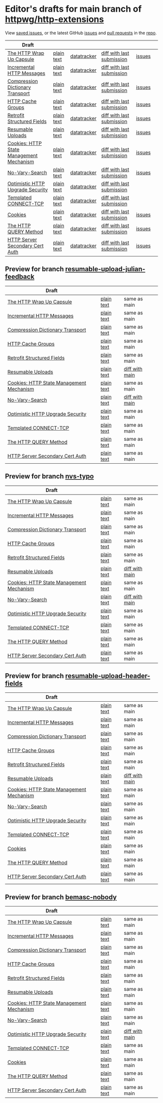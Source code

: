 # Editor's drafts for main branch of [httpwg/http-extensions](https://github.com/httpwg/http-extensions)

View [saved issues](issues.html), or the latest GitHub [issues](https://github.com/httpwg/http-extensions/issues) and [pull requests](https://github.com/httpwg/http-extensions/pulls) in the [repo](https://github.com/httpwg/http-extensions).

| Draft |     |     |     |     |     |
| ----- | --- | --- | --- | --- | --- |
| [The HTTP Wrap Up Capsule](./draft-ietf-httpbis-wrap-up.html "The HTTP Wrap Up Capsule (HTML)") | [plain text](./draft-ietf-httpbis-wrap-up.txt "The HTTP Wrap Up Capsule (Text)") | [datatracker](https://datatracker.ietf.org/doc/draft-ietf-httpbis-wrap-up "Datatracker for draft-ietf-httpbis-wrap-up") | [diff with last submission](https://author-tools.ietf.org/api/iddiff?doc_1=draft-ietf-httpbis-wrap-up&url_2=https://httpwg.github.io/http-extensions/draft-ietf-httpbis-wrap-up.txt) | [issues](https://github.com/httpwg/http-extensions/labels/wrap-up) |
| [Incremental HTTP Messages](./draft-ietf-httpbis-incremental.html "Incremental HTTP Messages (HTML)") | [plain text](./draft-ietf-httpbis-incremental.txt "Incremental HTTP Messages (Text)") | [datatracker](https://datatracker.ietf.org/doc/draft-ietf-httpbis-incremental "Datatracker for draft-ietf-httpbis-incremental") | [diff with last submission](https://author-tools.ietf.org/api/iddiff?doc_1=draft-ietf-httpbis-incremental&url_2=https://httpwg.github.io/http-extensions/draft-ietf-httpbis-incremental.txt) |  |
| [Compression Dictionary Transport](./draft-ietf-httpbis-compression-dictionary.html "Compression Dictionary Transport (HTML)") | [plain text](./draft-ietf-httpbis-compression-dictionary.txt "Compression Dictionary Transport (Text)") | [datatracker](https://datatracker.ietf.org/doc/draft-ietf-httpbis-compression-dictionary "Datatracker for draft-ietf-httpbis-compression-dictionary") | [diff with last submission](https://author-tools.ietf.org/api/iddiff?doc_1=draft-ietf-httpbis-compression-dictionary&url_2=https://httpwg.github.io/http-extensions/draft-ietf-httpbis-compression-dictionary.txt) | [issues](https://github.com/httpwg/http-extensions/labels/compression-dictionary) |
| [HTTP Cache Groups](./draft-ietf-httpbis-cache-groups.html "HTTP Cache Groups (HTML)") | [plain text](./draft-ietf-httpbis-cache-groups.txt "HTTP Cache Groups (Text)") | [datatracker](https://datatracker.ietf.org/doc/draft-ietf-httpbis-cache-groups "Datatracker for draft-ietf-httpbis-cache-groups") | [diff with last submission](https://author-tools.ietf.org/api/iddiff?doc_1=draft-ietf-httpbis-cache-groups&url_2=https://httpwg.github.io/http-extensions/draft-ietf-httpbis-cache-groups.txt) | [issues](https://github.com/httpwg/http-extensions/labels/cache-groups) |
| [Retrofit Structured Fields](./draft-ietf-httpbis-retrofit.html "Retrofit Structured Fields for HTTP (HTML)") | [plain text](./draft-ietf-httpbis-retrofit.txt "Retrofit Structured Fields for HTTP (Text)") | [datatracker](https://datatracker.ietf.org/doc/draft-ietf-httpbis-retrofit "Datatracker for draft-ietf-httpbis-retrofit") | [diff with last submission](https://author-tools.ietf.org/api/iddiff?doc_1=draft-ietf-httpbis-retrofit&url_2=https://httpwg.github.io/http-extensions/draft-ietf-httpbis-retrofit.txt) | [issues](https://github.com/httpwg/http-extensions/labels/retrofit) |
| [Resumable Uploads](./draft-ietf-httpbis-resumable-upload.html "Resumable Uploads for HTTP (HTML)") | [plain text](./draft-ietf-httpbis-resumable-upload.txt "Resumable Uploads for HTTP (Text)") | [datatracker](https://datatracker.ietf.org/doc/draft-ietf-httpbis-resumable-upload "Datatracker for draft-ietf-httpbis-resumable-upload") | [diff with last submission](https://author-tools.ietf.org/api/iddiff?doc_1=draft-ietf-httpbis-resumable-upload&url_2=https://httpwg.github.io/http-extensions/draft-ietf-httpbis-resumable-upload.txt) | [issues](https://github.com/httpwg/http-extensions/labels/resumable-upload) |
| [Cookies: HTTP State Management Mechanism](./draft-ietf-httpbis-rfc6265bis.html "Cookies: HTTP State Management Mechanism (HTML)") | [plain text](./draft-ietf-httpbis-rfc6265bis.txt "Cookies: HTTP State Management Mechanism (Text)") | [datatracker](https://datatracker.ietf.org/doc/draft-ietf-httpbis-rfc6265bis "Datatracker for draft-ietf-httpbis-rfc6265bis") | [diff with last submission](https://author-tools.ietf.org/api/iddiff?doc_1=draft-ietf-httpbis-rfc6265bis&url_2=https://httpwg.github.io/http-extensions/draft-ietf-httpbis-rfc6265bis.txt) | [issues](https://github.com/httpwg/http-extensions/labels/6265bis) |
| [No-Vary-Search](./draft-ietf-httpbis-no-vary-search.html "No-Vary-Search (HTML)") | [plain text](./draft-ietf-httpbis-no-vary-search.txt "No-Vary-Search (Text)") | [datatracker](https://datatracker.ietf.org/doc/draft-ietf-httpbis-no-vary-search "Datatracker for draft-ietf-httpbis-no-vary-search") | [diff with last submission](https://author-tools.ietf.org/api/iddiff?doc_1=draft-ietf-httpbis-no-vary-search&url_2=https://httpwg.github.io/http-extensions/draft-ietf-httpbis-no-vary-search.txt) | [issues](https://github.com/httpwg/http-extensions/labels/no-vary-search) |
| [Optimistic HTTP Upgrade Security](./draft-ietf-httpbis-optimistic-upgrade.html "Security Considerations for Optimistic Protocol Transitions in HTTP/1.1 (HTML)") | [plain text](./draft-ietf-httpbis-optimistic-upgrade.txt "Security Considerations for Optimistic Protocol Transitions in HTTP/1.1 (Text)") | [datatracker](https://datatracker.ietf.org/doc/draft-ietf-httpbis-optimistic-upgrade "Datatracker for draft-ietf-httpbis-optimistic-upgrade") | [diff with last submission](https://author-tools.ietf.org/api/iddiff?doc_1=draft-ietf-httpbis-optimistic-upgrade&url_2=https://httpwg.github.io/http-extensions/draft-ietf-httpbis-optimistic-upgrade.txt) |  |
| [Templated CONNECT-TCP](./draft-ietf-httpbis-connect-tcp.html "Template-Driven HTTP CONNECT Proxying for TCP (HTML)") | [plain text](./draft-ietf-httpbis-connect-tcp.txt "Template-Driven HTTP CONNECT Proxying for TCP (Text)") | [datatracker](https://datatracker.ietf.org/doc/draft-ietf-httpbis-connect-tcp "Datatracker for draft-ietf-httpbis-connect-tcp") | [diff with last submission](https://author-tools.ietf.org/api/iddiff?doc_1=draft-ietf-httpbis-connect-tcp&url_2=https://httpwg.github.io/http-extensions/draft-ietf-httpbis-connect-tcp.txt) |  |
| [Cookies](./draft-ietf-httpbis-layered-cookies.html "Cookies: HTTP State Management Mechanism (HTML)") | [plain text](./draft-ietf-httpbis-layered-cookies.txt "Cookies: HTTP State Management Mechanism (Text)") | [datatracker](https://datatracker.ietf.org/doc/draft-ietf-httpbis-layered-cookies "Datatracker for draft-ietf-httpbis-layered-cookies") | [diff with last submission](https://author-tools.ietf.org/api/iddiff?doc_1=draft-ietf-httpbis-layered-cookies&url_2=https://httpwg.github.io/http-extensions/draft-ietf-httpbis-layered-cookies.txt) | [issues](https://github.com/httpwg/http-extensions/labels/cookies) |
| [The HTTP QUERY Method](./draft-ietf-httpbis-safe-method-w-body.html "The HTTP QUERY Method (HTML)") | [plain text](./draft-ietf-httpbis-safe-method-w-body.txt "The HTTP QUERY Method (Text)") | [datatracker](https://datatracker.ietf.org/doc/draft-ietf-httpbis-safe-method-w-body "Datatracker for draft-ietf-httpbis-safe-method-w-body") | [diff with last submission](https://author-tools.ietf.org/api/iddiff?doc_1=draft-ietf-httpbis-safe-method-w-body&url_2=https://httpwg.github.io/http-extensions/draft-ietf-httpbis-safe-method-w-body.txt) | [issues](https://github.com/httpwg/http-extensions/labels/query-method) |
| [HTTP Server Secondary Cert Auth](./draft-ietf-httpbis-secondary-server-certs.html "Secondary Certificate Authentication of HTTP Servers (HTML)") | [plain text](./draft-ietf-httpbis-secondary-server-certs.txt "Secondary Certificate Authentication of HTTP Servers (Text)") | [datatracker](https://datatracker.ietf.org/doc/draft-ietf-httpbis-secondary-server-certs "Datatracker for draft-ietf-httpbis-secondary-server-certs") | [diff with last submission](https://author-tools.ietf.org/api/iddiff?doc_1=draft-ietf-httpbis-secondary-server-certs&url_2=https://httpwg.github.io/http-extensions/draft-ietf-httpbis-secondary-server-certs.txt) | [issues](https://github.com/httpwg/http-extensions/labels/secondary-server-certs) |

## Preview for branch [resumable-upload-julian-feedback](resumable-upload-julian-feedback)

| Draft |     |     |     |
| ----- | --- | --- | --- |
| [The HTTP Wrap Up Capsule](resumable-upload-julian-feedback/draft-ietf-httpbis-wrap-up.html "The HTTP Wrap Up Capsule (HTML)") | [plain text](resumable-upload-julian-feedback/draft-ietf-httpbis-wrap-up.txt "The HTTP Wrap Up Capsule (Text)") | same as main |
| [Incremental HTTP Messages](resumable-upload-julian-feedback/draft-ietf-httpbis-incremental.html "Incremental HTTP Messages (HTML)") | [plain text](resumable-upload-julian-feedback/draft-ietf-httpbis-incremental.txt "Incremental HTTP Messages (Text)") | same as main |
| [Compression Dictionary Transport](resumable-upload-julian-feedback/draft-ietf-httpbis-compression-dictionary.html "Compression Dictionary Transport (HTML)") | [plain text](resumable-upload-julian-feedback/draft-ietf-httpbis-compression-dictionary.txt "Compression Dictionary Transport (Text)") | same as main |
| [HTTP Cache Groups](resumable-upload-julian-feedback/draft-ietf-httpbis-cache-groups.html "HTTP Cache Groups (HTML)") | [plain text](resumable-upload-julian-feedback/draft-ietf-httpbis-cache-groups.txt "HTTP Cache Groups (Text)") | same as main |
| [Retrofit Structured Fields](resumable-upload-julian-feedback/draft-ietf-httpbis-retrofit.html "Retrofit Structured Fields for HTTP (HTML)") | [plain text](resumable-upload-julian-feedback/draft-ietf-httpbis-retrofit.txt "Retrofit Structured Fields for HTTP (Text)") | same as main |
| [Resumable Uploads](resumable-upload-julian-feedback/draft-ietf-httpbis-resumable-upload.html "Resumable Uploads for HTTP (HTML)") | [plain text](resumable-upload-julian-feedback/draft-ietf-httpbis-resumable-upload.txt "Resumable Uploads for HTTP (Text)") | [diff with main](https://author-tools.ietf.org/api/iddiff?url_1=https://httpwg.github.io/http-extensions/draft-ietf-httpbis-resumable-upload.txt&url_2=https://httpwg.github.io/http-extensions/resumable-upload-julian-feedback/draft-ietf-httpbis-resumable-upload.txt) |
| [Cookies: HTTP State Management Mechanism](resumable-upload-julian-feedback/draft-ietf-httpbis-rfc6265bis.html "Cookies: HTTP State Management Mechanism (HTML)") | [plain text](resumable-upload-julian-feedback/draft-ietf-httpbis-rfc6265bis.txt "Cookies: HTTP State Management Mechanism (Text)") | same as main |
| [No-Vary-Search](resumable-upload-julian-feedback/draft-ietf-httpbis-no-vary-search.html "No-Vary-Search (HTML)") | [plain text](resumable-upload-julian-feedback/draft-ietf-httpbis-no-vary-search.txt "No-Vary-Search (Text)") | [diff with main](https://author-tools.ietf.org/api/iddiff?url_1=https://httpwg.github.io/http-extensions/draft-ietf-httpbis-no-vary-search.txt&url_2=https://httpwg.github.io/http-extensions/resumable-upload-julian-feedback/draft-ietf-httpbis-no-vary-search.txt) |
| [Optimistic HTTP Upgrade Security](resumable-upload-julian-feedback/draft-ietf-httpbis-optimistic-upgrade.html "Security Considerations for Optimistic Protocol Transitions in HTTP/1.1 (HTML)") | [plain text](resumable-upload-julian-feedback/draft-ietf-httpbis-optimistic-upgrade.txt "Security Considerations for Optimistic Protocol Transitions in HTTP/1.1 (Text)") | same as main |
| [Templated CONNECT-TCP](resumable-upload-julian-feedback/draft-ietf-httpbis-connect-tcp.html "Template-Driven HTTP CONNECT Proxying for TCP (HTML)") | [plain text](resumable-upload-julian-feedback/draft-ietf-httpbis-connect-tcp.txt "Template-Driven HTTP CONNECT Proxying for TCP (Text)") | same as main |
| [The HTTP QUERY Method](resumable-upload-julian-feedback/draft-ietf-httpbis-safe-method-w-body.html "The HTTP QUERY Method (HTML)") | [plain text](resumable-upload-julian-feedback/draft-ietf-httpbis-safe-method-w-body.txt "The HTTP QUERY Method (Text)") | same as main |
| [HTTP Server Secondary Cert Auth](resumable-upload-julian-feedback/draft-ietf-httpbis-secondary-server-certs.html "Secondary Certificate Authentication of HTTP Servers (HTML)") | [plain text](resumable-upload-julian-feedback/draft-ietf-httpbis-secondary-server-certs.txt "Secondary Certificate Authentication of HTTP Servers (Text)") | same as main |

## Preview for branch [nvs-typo](nvs-typo)

| Draft |     |     |     |
| ----- | --- | --- | --- |
| [The HTTP Wrap Up Capsule](nvs-typo/draft-ietf-httpbis-wrap-up.html "The HTTP Wrap Up Capsule (HTML)") | [plain text](nvs-typo/draft-ietf-httpbis-wrap-up.txt "The HTTP Wrap Up Capsule (Text)") | same as main |
| [Incremental HTTP Messages](nvs-typo/draft-ietf-httpbis-incremental.html "Incremental HTTP Messages (HTML)") | [plain text](nvs-typo/draft-ietf-httpbis-incremental.txt "Incremental HTTP Messages (Text)") | same as main |
| [Compression Dictionary Transport](nvs-typo/draft-ietf-httpbis-compression-dictionary.html "Compression Dictionary Transport (HTML)") | [plain text](nvs-typo/draft-ietf-httpbis-compression-dictionary.txt "Compression Dictionary Transport (Text)") | same as main |
| [HTTP Cache Groups](nvs-typo/draft-ietf-httpbis-cache-groups.html "HTTP Cache Groups (HTML)") | [plain text](nvs-typo/draft-ietf-httpbis-cache-groups.txt "HTTP Cache Groups (Text)") | same as main |
| [Retrofit Structured Fields](nvs-typo/draft-ietf-httpbis-retrofit.html "Retrofit Structured Fields for HTTP (HTML)") | [plain text](nvs-typo/draft-ietf-httpbis-retrofit.txt "Retrofit Structured Fields for HTTP (Text)") | same as main |
| [Resumable Uploads](nvs-typo/draft-ietf-httpbis-resumable-upload.html "Resumable Uploads for HTTP (HTML)") | [plain text](nvs-typo/draft-ietf-httpbis-resumable-upload.txt "Resumable Uploads for HTTP (Text)") | [diff with main](https://author-tools.ietf.org/api/iddiff?url_1=https://httpwg.github.io/http-extensions/draft-ietf-httpbis-resumable-upload.txt&url_2=https://httpwg.github.io/http-extensions/nvs-typo/draft-ietf-httpbis-resumable-upload.txt) |
| [Cookies: HTTP State Management Mechanism](nvs-typo/draft-ietf-httpbis-rfc6265bis.html "Cookies: HTTP State Management Mechanism (HTML)") | [plain text](nvs-typo/draft-ietf-httpbis-rfc6265bis.txt "Cookies: HTTP State Management Mechanism (Text)") | same as main |
| [No-Vary-Search](nvs-typo/draft-ietf-httpbis-no-vary-search.html "No-Vary-Search (HTML)") | [plain text](nvs-typo/draft-ietf-httpbis-no-vary-search.txt "No-Vary-Search (Text)") | [diff with main](https://author-tools.ietf.org/api/iddiff?url_1=https://httpwg.github.io/http-extensions/draft-ietf-httpbis-no-vary-search.txt&url_2=https://httpwg.github.io/http-extensions/nvs-typo/draft-ietf-httpbis-no-vary-search.txt) |
| [Optimistic HTTP Upgrade Security](nvs-typo/draft-ietf-httpbis-optimistic-upgrade.html "Security Considerations for Optimistic Protocol Transitions in HTTP/1.1 (HTML)") | [plain text](nvs-typo/draft-ietf-httpbis-optimistic-upgrade.txt "Security Considerations for Optimistic Protocol Transitions in HTTP/1.1 (Text)") | same as main |
| [Templated CONNECT-TCP](nvs-typo/draft-ietf-httpbis-connect-tcp.html "Template-Driven HTTP CONNECT Proxying for TCP (HTML)") | [plain text](nvs-typo/draft-ietf-httpbis-connect-tcp.txt "Template-Driven HTTP CONNECT Proxying for TCP (Text)") | same as main |
| [The HTTP QUERY Method](nvs-typo/draft-ietf-httpbis-safe-method-w-body.html "The HTTP QUERY Method (HTML)") | [plain text](nvs-typo/draft-ietf-httpbis-safe-method-w-body.txt "The HTTP QUERY Method (Text)") | same as main |
| [HTTP Server Secondary Cert Auth](nvs-typo/draft-ietf-httpbis-secondary-server-certs.html "Secondary Certificate Authentication of HTTP Servers (HTML)") | [plain text](nvs-typo/draft-ietf-httpbis-secondary-server-certs.txt "Secondary Certificate Authentication of HTTP Servers (Text)") | same as main |

## Preview for branch [resumable-upload-header-fields](resumable-upload-header-fields)

| Draft |     |     |     |
| ----- | --- | --- | --- |
| [The HTTP Wrap Up Capsule](resumable-upload-header-fields/draft-ietf-httpbis-wrap-up.html "The HTTP Wrap Up Capsule (HTML)") | [plain text](resumable-upload-header-fields/draft-ietf-httpbis-wrap-up.txt "The HTTP Wrap Up Capsule (Text)") | same as main |
| [Incremental HTTP Messages](resumable-upload-header-fields/draft-ietf-httpbis-incremental.html "Incremental HTTP Messages (HTML)") | [plain text](resumable-upload-header-fields/draft-ietf-httpbis-incremental.txt "Incremental HTTP Messages (Text)") | same as main |
| [Compression Dictionary Transport](resumable-upload-header-fields/draft-ietf-httpbis-compression-dictionary.html "Compression Dictionary Transport (HTML)") | [plain text](resumable-upload-header-fields/draft-ietf-httpbis-compression-dictionary.txt "Compression Dictionary Transport (Text)") | same as main |
| [HTTP Cache Groups](resumable-upload-header-fields/draft-ietf-httpbis-cache-groups.html "HTTP Cache Groups (HTML)") | [plain text](resumable-upload-header-fields/draft-ietf-httpbis-cache-groups.txt "HTTP Cache Groups (Text)") | same as main |
| [Retrofit Structured Fields](resumable-upload-header-fields/draft-ietf-httpbis-retrofit.html "Retrofit Structured Fields for HTTP (HTML)") | [plain text](resumable-upload-header-fields/draft-ietf-httpbis-retrofit.txt "Retrofit Structured Fields for HTTP (Text)") | same as main |
| [Resumable Uploads](resumable-upload-header-fields/draft-ietf-httpbis-resumable-upload.html "Resumable Uploads for HTTP (HTML)") | [plain text](resumable-upload-header-fields/draft-ietf-httpbis-resumable-upload.txt "Resumable Uploads for HTTP (Text)") | [diff with main](https://author-tools.ietf.org/api/iddiff?url_1=https://httpwg.github.io/http-extensions/draft-ietf-httpbis-resumable-upload.txt&url_2=https://httpwg.github.io/http-extensions/resumable-upload-header-fields/draft-ietf-httpbis-resumable-upload.txt) |
| [Cookies: HTTP State Management Mechanism](resumable-upload-header-fields/draft-ietf-httpbis-rfc6265bis.html "Cookies: HTTP State Management Mechanism (HTML)") | [plain text](resumable-upload-header-fields/draft-ietf-httpbis-rfc6265bis.txt "Cookies: HTTP State Management Mechanism (Text)") | same as main |
| [No-Vary-Search](resumable-upload-header-fields/draft-ietf-httpbis-no-vary-search.html "No-Vary-Search (HTML)") | [plain text](resumable-upload-header-fields/draft-ietf-httpbis-no-vary-search.txt "No-Vary-Search (Text)") | same as main |
| [Optimistic HTTP Upgrade Security](resumable-upload-header-fields/draft-ietf-httpbis-optimistic-upgrade.html "Security Considerations for Optimistic Protocol Transitions in HTTP/1.1 (HTML)") | [plain text](resumable-upload-header-fields/draft-ietf-httpbis-optimistic-upgrade.txt "Security Considerations for Optimistic Protocol Transitions in HTTP/1.1 (Text)") | same as main |
| [Templated CONNECT-TCP](resumable-upload-header-fields/draft-ietf-httpbis-connect-tcp.html "Template-Driven HTTP CONNECT Proxying for TCP (HTML)") | [plain text](resumable-upload-header-fields/draft-ietf-httpbis-connect-tcp.txt "Template-Driven HTTP CONNECT Proxying for TCP (Text)") | same as main |
| [Cookies](resumable-upload-header-fields/draft-ietf-httpbis-layered-cookies.html "Cookies: HTTP State Management Mechanism (HTML)") | [plain text](resumable-upload-header-fields/draft-ietf-httpbis-layered-cookies.txt "Cookies: HTTP State Management Mechanism (Text)") | same as main |
| [The HTTP QUERY Method](resumable-upload-header-fields/draft-ietf-httpbis-safe-method-w-body.html "The HTTP QUERY Method (HTML)") | [plain text](resumable-upload-header-fields/draft-ietf-httpbis-safe-method-w-body.txt "The HTTP QUERY Method (Text)") | same as main |
| [HTTP Server Secondary Cert Auth](resumable-upload-header-fields/draft-ietf-httpbis-secondary-server-certs.html "Secondary Certificate Authentication of HTTP Servers (HTML)") | [plain text](resumable-upload-header-fields/draft-ietf-httpbis-secondary-server-certs.txt "Secondary Certificate Authentication of HTTP Servers (Text)") | same as main |

## Preview for branch [bemasc-nobody](bemasc-nobody)

| Draft |     |     |     |
| ----- | --- | --- | --- |
| [The HTTP Wrap Up Capsule](bemasc-nobody/draft-ietf-httpbis-wrap-up.html "The HTTP Wrap Up Capsule (HTML)") | [plain text](bemasc-nobody/draft-ietf-httpbis-wrap-up.txt "The HTTP Wrap Up Capsule (Text)") | same as main |
| [Incremental HTTP Messages](bemasc-nobody/draft-ietf-httpbis-incremental.html "Incremental HTTP Messages (HTML)") | [plain text](bemasc-nobody/draft-ietf-httpbis-incremental.txt "Incremental HTTP Messages (Text)") | same as main |
| [Compression Dictionary Transport](bemasc-nobody/draft-ietf-httpbis-compression-dictionary.html "Compression Dictionary Transport (HTML)") | [plain text](bemasc-nobody/draft-ietf-httpbis-compression-dictionary.txt "Compression Dictionary Transport (Text)") | same as main |
| [HTTP Cache Groups](bemasc-nobody/draft-ietf-httpbis-cache-groups.html "HTTP Cache Groups (HTML)") | [plain text](bemasc-nobody/draft-ietf-httpbis-cache-groups.txt "HTTP Cache Groups (Text)") | same as main |
| [Retrofit Structured Fields](bemasc-nobody/draft-ietf-httpbis-retrofit.html "Retrofit Structured Fields for HTTP (HTML)") | [plain text](bemasc-nobody/draft-ietf-httpbis-retrofit.txt "Retrofit Structured Fields for HTTP (Text)") | same as main |
| [Resumable Uploads](bemasc-nobody/draft-ietf-httpbis-resumable-upload.html "Resumable Uploads for HTTP (HTML)") | [plain text](bemasc-nobody/draft-ietf-httpbis-resumable-upload.txt "Resumable Uploads for HTTP (Text)") | same as main |
| [Cookies: HTTP State Management Mechanism](bemasc-nobody/draft-ietf-httpbis-rfc6265bis.html "Cookies: HTTP State Management Mechanism (HTML)") | [plain text](bemasc-nobody/draft-ietf-httpbis-rfc6265bis.txt "Cookies: HTTP State Management Mechanism (Text)") | same as main |
| [No-Vary-Search](bemasc-nobody/draft-ietf-httpbis-no-vary-search.html "No-Vary-Search (HTML)") | [plain text](bemasc-nobody/draft-ietf-httpbis-no-vary-search.txt "No-Vary-Search (Text)") | same as main |
| [Optimistic HTTP Upgrade Security](bemasc-nobody/draft-ietf-httpbis-optimistic-upgrade.html "Security Considerations for Optimistic Protocol Transitions in HTTP/1.1 (HTML)") | [plain text](bemasc-nobody/draft-ietf-httpbis-optimistic-upgrade.txt "Security Considerations for Optimistic Protocol Transitions in HTTP/1.1 (Text)") | [diff with main](https://author-tools.ietf.org/api/iddiff?url_1=https://httpwg.github.io/http-extensions/draft-ietf-httpbis-optimistic-upgrade.txt&url_2=https://httpwg.github.io/http-extensions/bemasc-nobody/draft-ietf-httpbis-optimistic-upgrade.txt) |
| [Templated CONNECT-TCP](bemasc-nobody/draft-ietf-httpbis-connect-tcp.html "Template-Driven HTTP CONNECT Proxying for TCP (HTML)") | [plain text](bemasc-nobody/draft-ietf-httpbis-connect-tcp.txt "Template-Driven HTTP CONNECT Proxying for TCP (Text)") | same as main |
| [Cookies](bemasc-nobody/draft-ietf-httpbis-layered-cookies.html "Cookies: HTTP State Management Mechanism (HTML)") | [plain text](bemasc-nobody/draft-ietf-httpbis-layered-cookies.txt "Cookies: HTTP State Management Mechanism (Text)") | same as main |
| [The HTTP QUERY Method](bemasc-nobody/draft-ietf-httpbis-safe-method-w-body.html "The HTTP QUERY Method (HTML)") | [plain text](bemasc-nobody/draft-ietf-httpbis-safe-method-w-body.txt "The HTTP QUERY Method (Text)") | same as main |
| [HTTP Server Secondary Cert Auth](bemasc-nobody/draft-ietf-httpbis-secondary-server-certs.html "Secondary Certificate Authentication of HTTP Servers (HTML)") | [plain text](bemasc-nobody/draft-ietf-httpbis-secondary-server-certs.txt "Secondary Certificate Authentication of HTTP Servers (Text)") | same as main |

